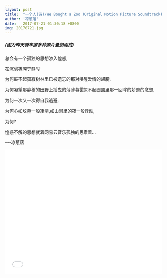 ```yaml
---
layout: post
title:  "一个人(诗)/We Bought a Zoo (Original Motion Picture Soundtrack)"
author: '凉葱落'
date:   2017-07-21 01:30:18 +0800
img: 20170721.jpg
---
```

<h5 style="font-size:12px color:#999;">(图为昨天骑车照多种照片叠加而成)</h5>

总会有一个孤独的思想渗入惶惑,<br>

在沉浸夜深宁静时.<br>

为何鼓不起孤寂树林里已被遗忘的那对唤醒爱情的翅膀,<br>

为何凝望那静穆的田野上摇曳的薄薄暮霭惊不起园圃里那一回眸的娇羞的念想,<br>

为何一次又一次得自我逃避,<br>

为何心如坟墓一般凄清,如山涧里的夜一般悸动,<br>

为何?<br>

惶惑不解的思想就着网易云音乐孤独的思索着...<br>

---凉葱落<br>
<!---
----【凉葱落】(写于2015-1-30,来自我之前博客网站:<a href="http://www.chinadream.me" style="color:#999; text-decoration: none;">http://www.chinadream.me</a>)
<br-->
<iframe frameborder="0" src="//music.163.com/outchain/player?type=1&id=162571&auto=1&height=430" style="width:100%; min-height:400px;"></iframe>

